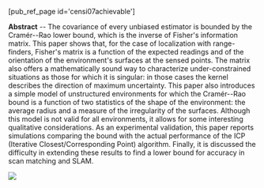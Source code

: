 <!-- ---
title: On achievable accuracy for range finder localization
PURL: http://purl.org/censi/2006/accuracy
Date: 2007-01-28
orderInfo: -3
description: "Presents the Cram&eacute;r--Rao lower bound for range-finder sensors"
linkAttrs:
   :link_text: CRB for range sensors 
--- -->

[pub_ref_page id='censi07achievable']
<!-- 
- A. Censi, "*On achievable accuracy for range finder localization*", ICRA'07

   * Final version ([PDF, 352KB][pdf-final])
   * Slides ([PDF, 214KB][slides])
 -->
**Abstract** -- The covariance of every unbiased estimator is bounded by the Cram&eacute;r--Rao lower bound, which is the inverse of Fisher's information matrix. This paper shows that, for the case of localization with range-finders, Fisher's matrix is a function of the expected readings and of the orientation of the environment's surfaces at the sensed points. The matrix also offers a mathematically sound way to characterize under-constrained situations as those for which it is singular: in those cases the kernel describes the direction of maximum uncertainty. This paper also introduces a simple model of unstructured environments for which the Cram&eacute;r--Rao bound is a function of two statistics of the shape of the environment: the average radius and a measure of the irregularity of the surfaces. Although this model is not valid for all environments, it allows for some interesting qualitative considerations. As an experimental validation, this paper reports simulations comparing the bound with the actual performance of the ICP (Iterative Closest/Corresponding Point) algorithm. Finally, it is discussed the difficulty in extending these results to find a lower bound for accuracy in scan matching and SLAM.

<!-- 
<pre class="bib bib2">
@inproceedings{censi07accuracy,
    author = {Andrea Censi},
    title = {On achievable accuracy 
             for range-finder localization},
    booktitle = {Proceedings of the {IEEE} International Conference 
               on Robotics and Automation ({ICRA})},
    address = {Rome, Italy},
    year = {2007}, month = April,
    pages = {4170--4175},
    doi = {10.1109/ROBOT.2007.364120},
    issn = {1050-4729},
    url = { http://purl.org/censi/2006/accuracy}
}
</pre> -->


<img src="/media/paper-icons/censi07achievable-big.png"/>


[pdf]: http://purl.org/censi/research/2007-icra-accuracy-draft.pdf
[pdf-final]:  http://purl.org/censi/research/2007-icra-accuracy.pdf
[slides]:  http://purl.org/censi/research/2007-icra-accuracy-slides.pdf

